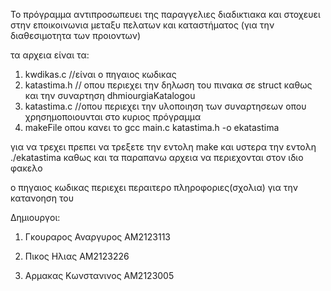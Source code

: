 
Το πρόγραμμα αντιπροσωπευει της παραγγελιες διαδικτιακα και στοχευει στην
εποικοινωνια μεταξυ πελατων και καταστήματος (για την διαθεσιμοτητα των προιοντων)

τα αρχεια είναι τα:
1. kwdikas.c //είναι ο πηγαιος κωδικας
2. katastima.h // οπου περιεχει την δηλωση του πινακα 
σε struct καθως και την συναρτηση dhmiourgiaKatalogou
3. katastima.c  //οπου περιεχει την υλοποιηση των συναρτησεων
οπου χρησημοποιουνται στο κυριος πρόγραμμα
4. makeFile οπου κανει το gcc main.c
katastima.h -o ekatastima

για να τρεχει πρεπει να τρεξετε την εντολη 
make
και υστερα την εντολη ./ekatastima
καθως και τα παραπανω αρχεια να περιεχονται στον ιδιο φακελο

ο πηγαιος κωδικας περιεχει περαιτερο πληροφοριες(σχολια) 
για την κατανοηση του


Δημιουργοι:

1. Γκουραρος Αναργυρος ΑΜ2123113

2. Πικος Ηλιας ΑΜ2123226

3. Αρμακας Κωνστανινος ΑΜ2123005
